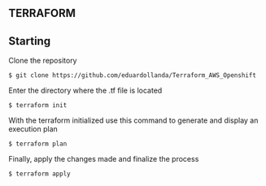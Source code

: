 ## TERRAFORM

## Starting

Clone the repository

```
$ git clone https://github.com/eduardollanda/Terraform_AWS_Openshift
```

Enter the directory where the .tf file is located

```
$ terraform init
```

With the terraform initialized use this command to generate and display an execution plan


```
$ terraform plan
```

Finally, apply the changes made and finalize the process

```
$ terraform apply
```
